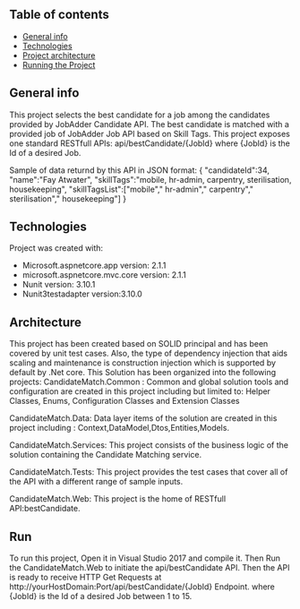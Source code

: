 ## Table of contents
* [General info](#General-info)
* [Technologies](#Technologies)
* [Project architecture](#Architecture)
* [Running the Project](#Run)

## General info
This project selects the best candidate for a job among the candidates provided by JobAdder Candidate API.
The best candidate is matched with a provided job of JobAdder Job API based on Skill Tags.
This project exposes one standard RESTfull APIs:
api/bestCandidate/{JobId} where {JobId} is the Id of a desired Job.


Sample of data returnd by this API in JSON format:
{
	"candidateId":34,
	"name":"Fay Atwater",
	"skillTags":"mobile, hr-admin, carpentry, sterilisation, housekeeping",
	"skillTagsList":["mobile"," hr-admin"," carpentry"," sterilisation"," housekeeping"]
}



## Technologies
Project was created with:
* Microsoft.aspnetcore.app version: 2.1.1
* microsoft.aspnetcore.mvc.core version: 2.1.1
* Nunit  version: 3.10.1 
* Nunit3testadapter version:3.10.0

## Architecture
This project has been created based on SOLID principal and has been covered by unit test cases.
Also, the type of dependency injection that aids scaling and maintenance is construction injection which is supported by default by .Net core.
This Solution has been organized into the following projects:
CandidateMatch.Common :
Common and global solution tools and configuration are created in this project including but limited to:
Helper Classes, Enums, Configuration Classes and Extension Classes

CandidateMatch.Data:
Data layer items of the solution are created in this project including :
Context,DataModel,Dtos,Entities,Models.

CandidateMatch.Services:
This project consists of the business logic of the solution containing the Candidate Matching service.

CandidateMatch.Tests:
This project provides the test cases that cover all of the API with a different range of sample inputs.

CandidateMatch.Web:
This project is the home of RESTfull API:bestCandidate.

## Run
To run this project, Open it in Visual Studio 2017 and compile it. Then Run the CandidateMatch.Web to initiate the api/bestCandidate API.
Then the API is ready to receive HTTP Get Requests at http://yourHostDomain:Port/api/bestCandidate/{JobId} Endpoint.
where {JobId} is the Id of a desired Job between 1 to 15.
